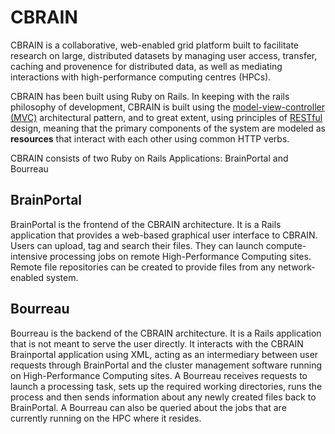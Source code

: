 CBRAIN
======

CBRAIN is a collaborative, web-enabled grid platform built to facilitate research on large, distributed datasets by managing user access, transfer, caching and provenence for distributed data, as well as mediating interactions with high-performance computing centres (HPCs).

CBRAIN has been built using Ruby on
Rails. In keeping with the rails philosophy of
development, CBRAIN is built using the [model-view-controller
(MVC)](http://en.wikipedia.org/wiki/Model%E2%80%93view%E2%80%93controller)
architectural pattern, and to great extent, using principles of
[RESTful](http://en.wikipedia.org/wiki/RESTful) design, meaning that the
primary components of the system are modeled as **resources** that interact
with each other using common HTTP verbs. 

CBRAIN consists of two Ruby on Rails Applications: BrainPortal and Bourreau

BrainPortal
-----------

BrainPortal is the frontend of the CBRAIN architecture. It is a Rails
application that provides a web-based graphical user interface to
CBRAIN. Users can upload, tag and search their files. They can launch
compute-intensive processing jobs on remote High-Performance Computing
sites. Remote file repositories can be created to provide files from
any network-enabled system.

Bourreau
--------

Bourreau is the backend of the CBRAIN architecture. It is a
Rails application that is not meant to serve the user directly. It
interacts with the CBRAIN Brainportal application using XML, acting as
an intermediary between user requests through BrainPortal and the cluster
management software running on High-Performance Computing sites. A Bourreau
receives requests to launch a processing task, sets up the required working
directories, runs the process and then sends information about any newly
created files back to BrainPortal. A Bourreau can also be queried about
the jobs that are currently running on the HPC where it resides.




